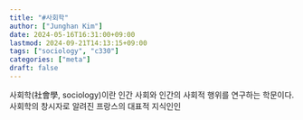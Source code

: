 ```yaml
---
title: "#사회학"
author: ["Junghan Kim"]
date: 2024-05-16T16:31:00+09:00
lastmod: 2024-09-21T14:13:15+09:00
tags: ["sociology", "c330"]
categories: ["meta"]
draft: false
---
```


사회학(社會學, sociology)이란 인간 사회와 인간의 사회적 행위를 연구하는 학문이다. 사회학의 창시자로 알려진 프랑스의 대표적 지식인인
